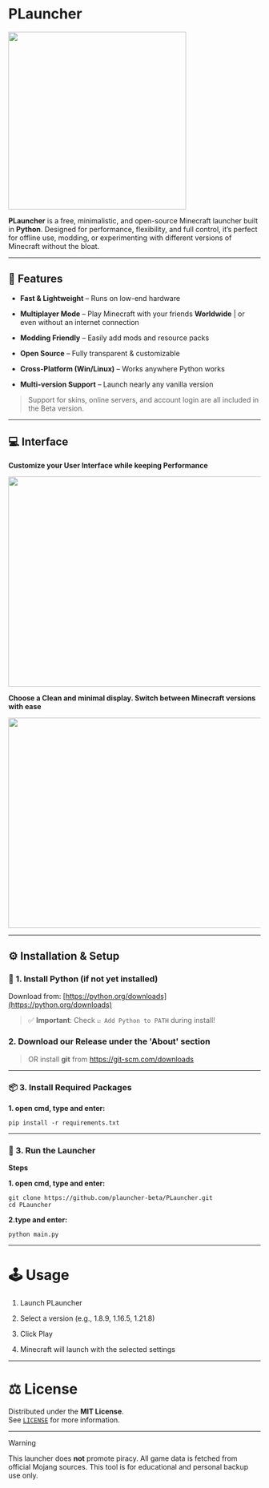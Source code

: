 # PLauncher

<img src="https://i.imgur.com/rOuPRLa.png" width="355" height="355">

**PLauncher** is a free, minimalistic, and open-source Minecraft launcher built in **Python**. Designed for performance, flexibility, and full control, it’s perfect for offline use, modding, or experimenting with different versions of Minecraft without the bloat.

---

## 🧩 Features

- **Fast & Lightweight** – Runs on low-end hardware  

- **Multiplayer Mode** – Play Minecraft with your friends **Worldwide** | or even without an internet connection 

- **Modding Friendly** – Easily add mods and resource packs  

- **Open Source** – Fully transparent & customizable  

- **Cross-Platform (Win/Linux)** – Works anywhere Python works

- **Multi-version Support** – Launch nearly any vanilla version

> Support for skins, online servers, and account login are all included in the Beta version.

---

## 💻 Interface


**Customize your User Interface while keeping Performance**


<img src="https://i.imgur.com/gZGSyN5.png" width="750" height="420">


**Choose a Clean and minimal display. Switch between Minecraft versions with ease**


<img src="https://camo.githubusercontent.com/21939592a41b83f3e13d867cb704c5ad67d2bac30c52e89b905ac7e05b43a796/68747470733a2f2f692e746c61756e636865722e6f72672f696d616765732f796f786d68787a2e706e67" width="750" height="420"> 


---

## ⚙️ Installation & Setup

### 🐍 1. Install Python (if not yet installed)

Download from: [https://python.org/downloads](https://python.org/downloads)

> ✅ **Important**: Check `☑️ Add Python to PATH` during install!

### 2.  Download our Release under the 'About' section
> OR install **git** from https://git-scm.com/downloads
---

### 📦 3. Install Required Packages

**1. open cmd, type and enter:**

```
pip install -r requirements.txt
```
---

### 🚀 3. Run the Launcher

**Steps**

   **1. open cmd, type and enter:**
    
```
git clone https://github.com/plauncher-beta/PLauncher.git
cd PLauncher
```

   **2.type and enter:**

```    
python main.py
```

---

# 🕹 Usage

1. Launch PLauncher

2. Select a version (e.g., 1.8.9, 1.16.5, 1.21.8)

3. Click Play

4. Minecraft will launch with the selected settings

---

# ⚖️ License

Distributed under the **MIT License**.  
See [`LICENSE`](LICENSE) for more information.

---

> [!WARNING]
> This launcher does **not** promote piracy. All game data is fetched from official Mojang sources. This tool is for educational and personal backup use only.

